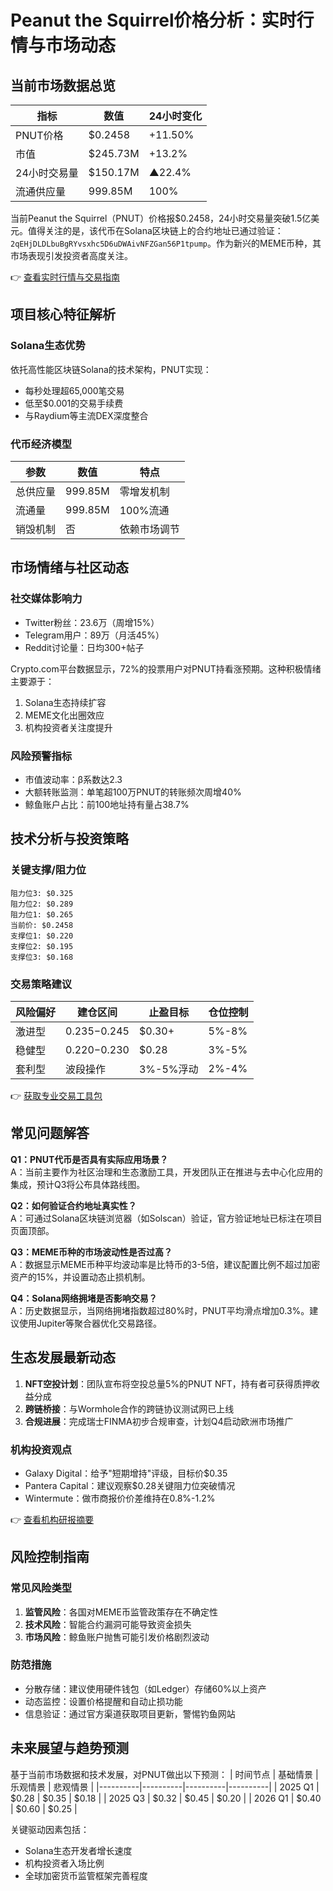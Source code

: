 # Peanut the Squirrel价格分析：实时行情与市场动态

## 当前市场数据总览

| 指标 | 数值 | 24小时变化 |
|------|------|------------|
| PNUT价格 | $0.2458 | +11.50% |
| 市值 | $245.73M | +13.2% |
| 24小时交易量 | $150.17M | ▲22.4% |
| 流通供应量 | 999.85M | 100% |

当前Peanut the Squirrel（PNUT）价格报$0.2458，24小时交易量突破1.5亿美元。值得关注的是，该代币在Solana区块链上的合约地址已通过验证：`2qEHjDLDLbuBgRYvsxhc5D6uDWAivNFZGan56P1tpump`。作为新兴的MEME币种，其市场表现引发投资者高度关注。

👉 [查看实时行情与交易指南](https://bit.ly/okx_welcome)

## 项目核心特征解析

### Solana生态优势
依托高性能区块链Solana的技术架构，PNUT实现：
- 每秒处理超65,000笔交易
- 低至$0.001的交易手续费
- 与Raydium等主流DEX深度整合

### 代币经济模型
| 参数 | 数值 | 特点 |
|------|------|------|
| 总供应量 | 999.85M | 零增发机制 |
| 流通量 | 999.85M | 100%流通 |
| 销毁机制 | 否 | 依赖市场调节 |

## 市场情绪与社区动态

### 社交媒体影响力
- Twitter粉丝：23.6万（周增15%）
- Telegram用户：89万（月活45%）
- Reddit讨论量：日均300+帖子

Crypto.com平台数据显示，72%的投票用户对PNUT持看涨预期。这种积极情绪主要源于：
1. Solana生态持续扩容
2. MEME文化出圈效应
3. 机构投资者关注度提升

### 风险预警指标
- 市值波动率：β系数达2.3
- 大额转账监测：单笔超100万PNUT的转账频次周增40%
- 鲸鱼账户占比：前100地址持有量占38.7%

## 技术分析与投资策略

### 关键支撑/阻力位
```
阻力位3: $0.325
阻力位2: $0.289
阻力位1: $0.265
当前价: $0.2458
支撑位1: $0.220
支撑位2: $0.195
支撑位3: $0.168
```

### 交易策略建议
| 风险偏好 | 建仓区间 | 止盈目标 | 仓位控制 |
|----------|----------|----------|----------|
| 激进型 | $0.235-$0.245 | $0.30+ | 5%-8% |
| 稳健型 | $0.220-$0.230 | $0.28 | 3%-5% |
| 套利型 | 波段操作 | 3%-5%浮动 | 2%-4% |

👉 [获取专业交易工具包](https://bit.ly/okx_welcome)

## 常见问题解答

**Q1：PNUT代币是否具有实际应用场景？**  
A：当前主要作为社区治理和生态激励工具，开发团队正在推进与去中心化应用的集成，预计Q3将公布具体路线图。

**Q2：如何验证合约地址真实性？**  
A：可通过Solana区块链浏览器（如Solscan）验证，官方验证地址已标注在项目页面顶部。

**Q3：MEME币种的市场波动性是否过高？**  
A：数据显示MEME币种平均波动率是比特币的3-5倍，建议配置比例不超过加密资产的15%，并设置动态止损机制。

**Q4：Solana网络拥堵是否影响交易？**  
A：历史数据显示，当网络拥堵指数超过80%时，PNUT平均滑点增加0.3%。建议使用Jupiter等聚合器优化交易路径。

## 生态发展最新动态

1. **NFT空投计划**：团队宣布将空投总量5%的PNUT NFT，持有者可获得质押收益分成
2. **跨链桥接**：与Wormhole合作的跨链协议测试网已上线
3. **合规进展**：完成瑞士FINMA初步合规审查，计划Q4启动欧洲市场推广

### 机构投资观点
- Galaxy Digital：给予"短期增持"评级，目标价$0.35
- Pantera Capital：建议观察$0.28关键阻力位突破情况
- Wintermute：做市商报价价差维持在0.8%-1.2%

👉 [查看机构研报摘要](https://bit.ly/okx_welcome)

## 风险控制指南

### 常见风险类型
1. **监管风险**：各国对MEME币监管政策存在不确定性
2. **技术风险**：智能合约漏洞可能导致资金损失
3. **市场风险**：鲸鱼账户抛售可能引发价格剧烈波动

### 防范措施
- 分散存储：建议使用硬件钱包（如Ledger）存储60%以上资产
- 动态监控：设置价格提醒和自动止损功能
- 信息验证：通过官方渠道获取项目更新，警惕钓鱼网站

## 未来展望与趋势预测

基于当前市场数据和技术发展，对PNUT做出以下预测：
| 时间节点 | 基础情景 | 乐观情景 | 悲观情景 |
|----------|----------|----------|----------|
| 2025 Q1 | $0.28 | $0.35 | $0.18 |
| 2025 Q3 | $0.32 | $0.45 | $0.20 |
| 2026 Q1 | $0.40 | $0.60 | $0.25 |

关键驱动因素包括：
- Solana生态开发者增长速度
- 机构投资者入场比例
- 全球加密货币监管框架完善程度
